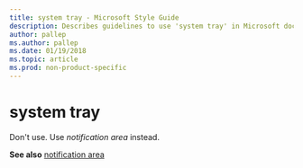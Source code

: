 ```yaml
---
title: system tray - Microsoft Style Guide
description: Describes guidelines to use 'system tray' in Microsoft documents, and provides a link to commonly used terms.
author: pallep
ms.author: pallep
ms.date: 01/19/2018
ms.topic: article
ms.prod: non-product-specific
---
```


# system tray

Don't use. Use *notification area* instead.

**See also** [notification area](~/a-z-word-list-term-collections/n/notification-area.md)
